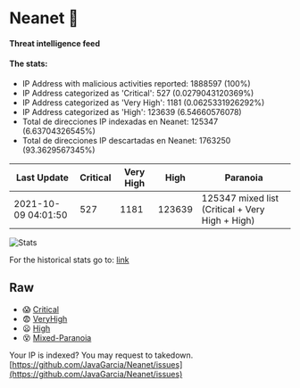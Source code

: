 # Neanet :hocho:
#### Threat intelligence feed
#### The stats:

- IP Address with malicious activities reported: 1888597 (100%)
- IP Address categorized as 'Critical':  527 (0.0279043120369%)
- IP Address categorized as 'Very High':  1181 (0.0625331926292%)
- IP Address categorized as 'High':  123639 (6.54660576078)
- Total de direcciones IP indexadas en Neanet:  125347 (6.63704326545%)
- Total de direcciones IP descartadas en Neanet:  1763250 (93.3629567345%)

| Last Update | Critical | Very High | High | Paranoia |
| --- | --- | --- | --- | --- |
| 2021-10-09 04:01:50 | 527 | 1181 | 123639 | 125347 mixed list (Critical + Very High + High)|

![Stats](https://docs.google.com/spreadsheets/d/e/2PACX-1vSnaNMIXVabIpDJjufMlzH7poXnshF3mgd8Is1g9ytUEzVsP5my4Trn8f-xkoLLQ38xpL3HtmUexLo6/pubchart?oid=501124687&format=image)

For the historical stats go to: [link](/stats.csv)
## Raw
- :scream: [Critical](https://raw.githubusercontent.com/JavaGarcia/Neanet/master/blacklists/neanet_critical.txt)
- :fearful: [VeryHigh](https://raw.githubusercontent.com/JavaGarcia/Neanet/master/blacklists/neanet_veryHigh.txtt)
- :frowning: [High](https://raw.githubusercontent.com/JavaGarcia/Neanet/master/blacklists/neanet_high.txt)
- :dizzy_face: [Mixed-Paranoia](https://raw.githubusercontent.com/JavaGarcia/Neanet/master/blacklists/neanet_all.txt)


Your IP is indexed? You may request to takedown. [https://github.com/JavaGarcia/Neanet/issues](https://github.com/JavaGarcia/Neanet/issues)

















































































































































































































































































































































































































































































































































































































































































































































































































































































































































































































































































































































































































































































































































































































































































































































































































































































































































































































































































































































































































































































































































































































































































































































































































































































































































































































































































































































































































































































































































































































































































































































































































































































































































































































































































































































































































































































































































































































































































































































































































































































































































































































































































































































































































































































































































































































































































































































































































































































































































































































































































































































































































































































































































































































































































































































































































































































































































































































































































































































































































































































































































































































































































































































































































































































































































































































































































































































































































































































































































































































































































































































































































































































































































































































































































































































































































































































































































































































































































































































































































































































































































































































































































































































































































































































































































































































































































































































































































































































































































































































































































































































































































































































































































































































































































































































